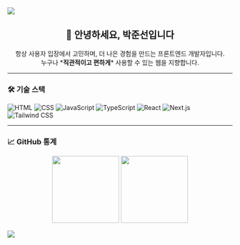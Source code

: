 <img src="https://capsule-render.vercel.app/api?type=waving&&color=0:a82da8,100:6076f1&height=250&section=header&text=Welcome%20to%20the%20JoonSeon's%20Github&fontSize=30&fontAlign=70" />
<h2 align="center">👋 안녕하세요, 박준선입니다</h2>
<p align="center">
  항상 사용자 입장에서 고민하며, 더 나은 경험을 만드는 프론트엔드 개발자입니다.<br />
  누구나 *<strong>직관적이고 편하게</strong>* 사용할 수 있는 웹을 지향합니다.
</p>


---

### 🛠️ 기술 스택

![HTML](https://img.shields.io/badge/-HTML5-E34F26?style=flat-square&logo=html5&logoColor=white)
![CSS](https://img.shields.io/badge/-CSS3-1572B6?style=flat-square&logo=css3&logoColor=white)
![JavaScript](https://img.shields.io/badge/-JavaScript-F7DF1E?style=flat-square&logo=javascript&logoColor=white)
![TypeScript](https://img.shields.io/badge/-TypeScript-3178C6?style=flat-square&logo=typescript&logoColor=white)
![React](https://img.shields.io/badge/-React-61DAFB?style=flat-square&logo=react&logoColor=black)
![Next.js](https://img.shields.io/badge/-Next.js-000000?style=flat-square&logo=nextdotjs)
![Tailwind CSS](https://img.shields.io/badge/-Tailwind_CSS-06B6D4?style=flat-square&logo=tailwind-css&logoColor=white)

---


### 📈 GitHub 통계

<p align="center">
  <img src="https://github-readme-stats.vercel.app/api?username=roastt1&show_icons=true" height="150" />
  <img src="https://github-readme-stats.vercel.app/api/top-langs/?username=roastt1&layout=compact" height="150" />
</p>
<img src="https://capsule-render.vercel.app/api?type=waving&color=0:a82da8,100:6076f1&height=150&section=footer" />
